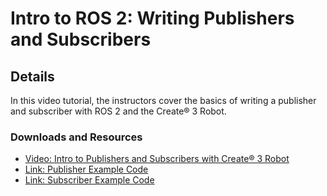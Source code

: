 # Intro to ROS 2: Writing Publishers and Subscribers
## Details
In this video tutorial, the instructors cover the basics of writing a publisher and subscriber with ROS 2 and the Create® 3 Robot.
### Downloads and Resources
* [Video: Intro to Publishers and Subscribers with Create® 3 Robot](https://bcove.video/3TW8aZO)
* [Link: Publisher Example Code](https://github.com/tuftsceeo/Tufts_Create3_Examples/blob/main/Code/Package/example_package/pub_lightring.py)
* [Link: Subscriber Example Code](https://github.com/tuftsceeo/Tufts_Create3_Examples/blob/main/Code/Package/example_package/sub_ir.py)
